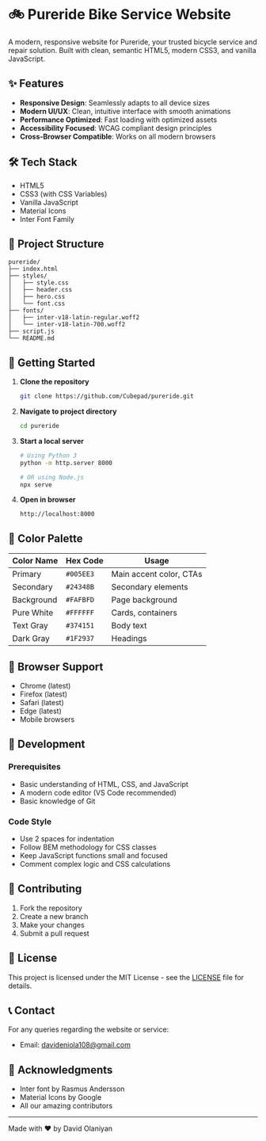 # 🚲 Pureride Bike Service Website

A modern, responsive website for Pureride, your trusted bicycle service and repair solution. Built with clean, semantic HTML5, modern CSS3, and vanilla JavaScript.

## ✨ Features

- **Responsive Design**: Seamlessly adapts to all device sizes
- **Modern UI/UX**: Clean, intuitive interface with smooth animations
- **Performance Optimized**: Fast loading with optimized assets
- **Accessibility Focused**: WCAG compliant design principles
- **Cross-Browser Compatible**: Works on all modern browsers

## 🛠️ Tech Stack

- HTML5
- CSS3 (with CSS Variables)
- Vanilla JavaScript
- Material Icons
- Inter Font Family

## 📂 Project Structure

```
pureride/
├── index.html
├── styles/
│   ├── style.css
│   ├── header.css
│   ├── hero.css
│   └── font.css
├── fonts/
│   ├── inter-v18-latin-regular.woff2
│   └── inter-v18-latin-700.woff2
├── script.js
└── README.md
```

## 🚀 Getting Started

1. **Clone the repository**
   ```bash
   git clone https://github.com/Cubepad/pureride.git
   ```

2. **Navigate to project directory**
   ```bash
   cd pureride
   ```

3. **Start a local server**
   ```bash
   # Using Python 3
   python -m http.server 8000
   
   # OR using Node.js
   npx serve
   ```

4. **Open in browser**
   ```
   http://localhost:8000
   ```

## 🎨 Color Palette

| Color Name | Hex Code | Usage |
|------------|----------|-------|
| Primary | `#005EE3` | Main accent color, CTAs |
| Secondary | `#24348B` | Secondary elements |
| Background | `#FAFBFD` | Page background |
| Pure White | `#FFFFFF` | Cards, containers |
| Text Gray | `#374151` | Body text |
| Dark Gray | `#1F2937` | Headings |

## 📱 Browser Support

- Chrome (latest)
- Firefox (latest)
- Safari (latest)
- Edge (latest)
- Mobile browsers

## 🔄 Development

### Prerequisites

- Basic understanding of HTML, CSS, and JavaScript
- A modern code editor (VS Code recommended)
- Basic knowledge of Git

### Code Style

- Use 2 spaces for indentation
- Follow BEM methodology for CSS classes
- Keep JavaScript functions small and focused
- Comment complex logic and CSS calculations

## 🤝 Contributing

1. Fork the repository
2. Create a new branch
3. Make your changes
4. Submit a pull request

## 📝 License

This project is licensed under the MIT License - see the [LICENSE](LICENSE) file for details.

## 📞 Contact

For any queries regarding the website or service:
- Email: [davideniola108@gmail.com](mailto:davideniola108@gmail.com)

## 🙏 Acknowledgments

- Inter font by Rasmus Andersson
- Material Icons by Google
- All our amazing contributors

---

Made with ❤️ by David Olaniyan
